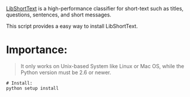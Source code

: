 [LibShortText](http://www.csie.ntu.edu.tw/~cjlin/libshorttext/) is a high-performance classifier for short-text such as titles, questions, sentences, and short messages.

This script provides a easy way to install LibShortText.

# Importance:
> It only works on Unix-based System like Linux or Mac OS, while the Python version must be 2.6 or newer.

```
# Install:
python setup install
```